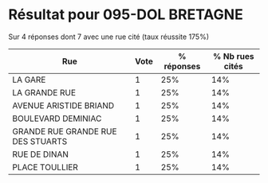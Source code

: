 # Résultat pour 095-DOL BRETAGNE

Sur 4 réponses dont 7 avec une rue cité (taux réussite 175%)

| Rue | Vote | % réponses | % Nb rues cités|
|-----|------|------------|----------------|
| LA GARE | 1 | 25% | 14%|
| LA GRANDE RUE | 1 | 25% | 14%|
| AVENUE ARISTIDE BRIAND | 1 | 25% | 14%|
| BOULEVARD DEMINIAC | 1 | 25% | 14%|
| GRANDE RUE GRANDE RUE DES STUARTS | 1 | 25% | 14%|
| RUE DE DINAN | 1 | 25% | 14%|
| PLACE TOULLIER | 1 | 25% | 14%|
